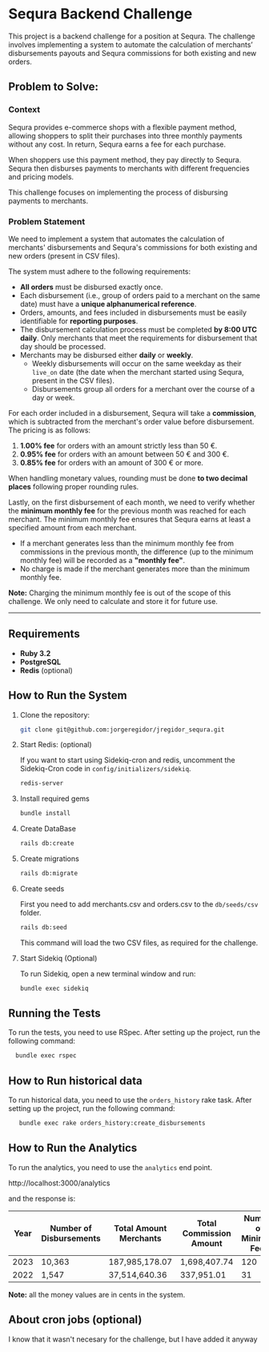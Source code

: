 # Sequra Backend Challenge

This project is a backend challenge for a position at Sequra. The challenge involves implementing a system to automate the calculation of merchants’ disbursements payouts and Sequra commissions for both existing and new orders.

## Problem to Solve:

### Context

Sequra provides e-commerce shops with a flexible payment method, allowing shoppers to split their purchases into three monthly payments without any cost. In return, Sequra earns a fee for each purchase.

When shoppers use this payment method, they pay directly to Sequra. Sequra then disburses payments to merchants with different frequencies and pricing models.

This challenge focuses on implementing the process of disbursing payments to merchants.

### Problem Statement

We need to implement a system that automates the calculation of merchants' disbursements and Sequra's commissions for both existing and new orders (present in CSV files).

The system must adhere to the following requirements:

- **All orders** must be disbursed exactly once.
- Each disbursement (i.e., group of orders paid to a merchant on the same date) must have a **unique alphanumerical reference**.
- Orders, amounts, and fees included in disbursements must be easily identifiable for **reporting purposes**.
- The disbursement calculation process must be completed **by 8:00 UTC daily**. Only merchants that meet the requirements for disbursement that day should be processed.
- Merchants may be disbursed either **daily** or **weekly**.
  - Weekly disbursements will occur on the same weekday as their `live_on` date (the date when the merchant started using Sequra, present in the CSV files).
  - Disbursements group all orders for a merchant over the course of a day or week.
  
For each order included in a disbursement, Sequra will take a **commission**, which is subtracted from the merchant's order value before disbursement. The pricing is as follows:

1. **1.00% fee** for orders with an amount strictly less than 50 €.
2. **0.95% fee** for orders with an amount between 50 € and 300 €.
3. **0.85% fee** for orders with an amount of 300 € or more.

When handling monetary values, rounding must be done **to two decimal places** following proper rounding rules.

Lastly, on the first disbursement of each month, we need to verify whether the **minimum monthly fee** for the previous month was reached for each merchant. The minimum monthly fee ensures that Sequra earns at least a specified amount from each merchant.

- If a merchant generates less than the minimum monthly fee from commissions in the previous month, the difference (up to the minimum monthly fee) will be recorded as a **"monthly fee"**.
- No charge is made if the merchant generates more than the minimum monthly fee.

**Note:** Charging the minimum monthly fee is out of the scope of this challenge. We only need to calculate and store it for future use.

---

## Requirements

- **Ruby 3.2**
- **PostgreSQL**
- **Redis** (optional)

## How to Run the System

1. Clone the repository:
   ```bash
   git clone git@github.com:jorgeregidor/jregidor_sequra.git
   ```
2. Start Redis: (optional)

   If you want to start using Sidekiq-cron and redis, uncomment the Sidekiq-Cron code in `config/initializers/sidekiq`.
   
   ```bash
   redis-server
   ```
   
3. Install required gems
   ```bash
   bundle install
   ```
   
4. Create DataBase
   ```bash
   rails db:create
   ```
   
5. Create migrations
   ```bash
   rails db:migrate
   ```
 
6. Create seeds

   First you need to add merchants.csv and orders.csv to the `db/seeds/csv` folder.
   ```bash
   rails db:seed
   ```
   This command will load the two CSV files, as required for the challenge.
   
7. Start Sidekiq (Optional)

   To run Sidekiq, open a new terminal window and run:

   ```bash
   bundle exec sidekiq
   ```


## Running the Tests

To run the tests, you need to use RSpec. After setting up the project, run the following command:

 ```bash
   bundle exec rspec
 ```

 ## How to Run historical data

 To run historical data, you need to use the `orders_history` rake task. After setting up the project, run the following command:

 ```bash
    bundle exec rake orders_history:create_disbursements
 ```

 ## How to Run the Analytics

 To run the analytics, you need to use the `analytics` end point.

 http://localhost:3000/analytics

 and the response is:

 | Year  | Number of Disbursements | Total Amount Merchants       | Total Commission Amount       | Number of Minimum Fees  | Total Minimum Fees        |
|-------|-------------------------|-------------------------------|-------------------------------|-------------------------|---------------------------|
| 2023  | 10,363                  | 187,985,178.07                | 1,698,407.74                  | 120                     | 3,000.00                  |
| 2022  | 1,547                   | 37,514,640.36                 | 337,951.01                    | 31                      | 795.00                    |

**Note:** all the money values are in cents in the system.

## About cron jobs (optional)

I know that it wasn't necesary for the challenge, but I have added it anyway
